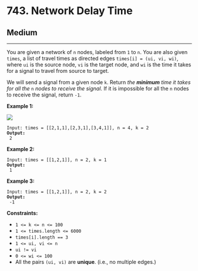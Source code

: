# 743. Network Delay Time

## Medium

***

You are given a network of `n` nodes, labeled from `1` to `n`. You are also given `times`, a list of travel times as directed edges `times[i] = (ui, vi, wi)`, where `ui` is the source node, `vi` is the target node, and `wi` is the time it takes for a signal to travel from source to target.

We will send a signal from a given node `k`. Return _the **minimum** time it takes for all the_ `n` _nodes to receive the signal_. If it is impossible for all the `n` nodes to receive the signal, return `-1`.

&#x20;

**Example 1:**

![](https://assets.leetcode.com/uploads/2019/05/23/931\_example\_1.png)

<pre><code>Input: times = [[2,1,1],[2,3,1],[3,4,1]], n = 4, k = 2
<strong>Output:
</strong> 2</code></pre>

**Example 2:**

<pre><code>Input: times = [[1,2,1]], n = 2, k = 1
<strong>Output:
</strong> 1</code></pre>

**Example 3:**

<pre><code>Input: times = [[1,2,1]], n = 2, k = 2
<strong>Output:
</strong> -1</code></pre>

&#x20;

**Constraints:**

* `1 <= k <= n <= 100`
* `1 <= times.length <= 6000`
* `times[i].length == 3`
* `1 <= ui, vi <= n`
* `ui != vi`
* `0 <= wi <= 100`
* All the pairs `(ui, vi)` are **unique**. (i.e., no multiple edges.)
